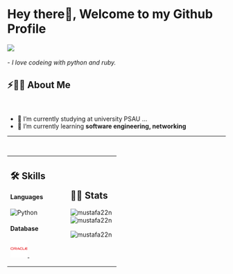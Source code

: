 # Hey there👋, Welcome to my Github Profile

 <img src="https://readme-typing-svg.herokuapp.com?font=Architects+Daughter&color=22EBF7&size=25&center=false&lines=hey!+its+Mno_2e;Computer+engineering..."/>
 
 <p>- <i>I love codeing with python and ruby.</i></p>



## ⚡🙋‍♂️ About Me

</br>

- 📖 I’m currently studying at university PSAU ...
 - 🌱 I’m currently learning **software engineering, networking**


<hr>


</br>


<table width="100%" >

 <tr>
    <td width="55%">
     
## 🛠️ Skills

#### Languages
![Python](https://img.shields.io/badge/-Python-05122A?style=flat&logo=python)&nbsp;


#### Database
<p align="left"> <a href="https://www.oracle.com/" target="_blank" rel="noreferrer"> <img src="https://raw.githubusercontent.com/devicons/devicon/master/icons/oracle/oracle-original.svg" alt="oracle" width="40" height="40"/> </a> <a href="https://www.python.org" target="_blank" rel="noreferrer"> <img 
           
</td>
    <td>
  
## 📄📜 Stats
<p align="left">
</p>


<p><img align="left" src="https://github-readme-stats.vercel.app/api/top-langs?username=mustafa22n&show_icons=true&locale=en&layout=compact" alt="mustafa22n" /></p>

<p>&nbsp;<img align="center" src="https://github-readme-stats.vercel.app/api?username=mustafa22n&show_icons=true&locale=en" alt="mustafa22n" /></p>

<p><img align="center" src="https://github-readme-streak-stats.herokuapp.com/?user=mustafa22n&" alt="mustafa22n" /></p>




